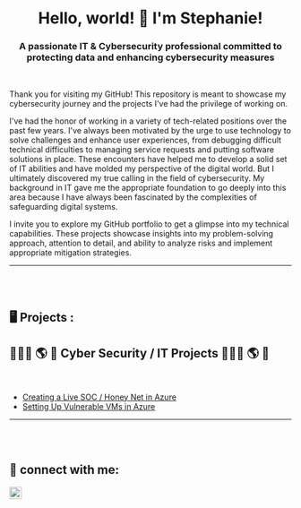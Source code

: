 <h1 align="center">Hello, world! 👋 I'm Stephanie!</h1>
<h3 align="center">A passionate IT & Cybersecurity professional committed to protecting data and enhancing cybersecurity measures</h3>
 <br />

 Thank you for visiting my GitHub! This repository is meant to showcase my cybersecurity journey and the projects I've had the privilege of working on.

I've had the honor of working in a variety of tech-related positions over the past few years. I've always been motivated by the urge to use technology to solve challenges and enhance user experiences, from debugging difficult technical difficulties to managing service requests and putting software solutions in place. These encounters have helped me to develop a solid set of IT abilities and have molded my perspective of the digital world. But I ultimately discovered my true calling in the field of cybersecurity. My background in IT gave me the appropriate foundation to go deeply into this area because I have always been fascinated by the complexities of safeguarding digital systems.

I invite you to explore my GitHub portfolio to get a glimpse into my technical capabilities. These projects showcase insights into my problem-solving approach, attention to detail, and ability to analyze risks and implement appropriate mitigation strategies.



---



 <br />
 <br />


<h2>  🖥️ Projects  :</h2>



<div>





<h2>👨🏻‍💻 🌎 🔐 Cyber Security / IT Projects 👨🏻‍💻 🌎 🔐</h2>
 <br />
  
  - [Creating a Live SOC / Honey Net in Azure](https://github.com/steph-daws/HoneyNet-Project/blob/main/README.md)
  - [Setting Up Vulnerable VMs in Azure](https://github.com/steph-daws/Azure-VM-Prep/blob/main/README.md)
<!--  - [Cloud SOC Project Resources](https://github.com/steph-daws/Cloud-SOC-Project-Resources)
  - [Active Directory VM Lab](https://github.com/steph-daws/ActiveDirectoryLab)
 -->   
 ---


 <br />
 <br />


<h2> 📲 connect with me:</h2>
  
[<img align="left" alt="Stephanie | LinkedIn" width="22px" src="https://cdn.jsdelivr.net/npm/simple-icons@v3/icons/linkedin.svg" />][linkedin]

[linkedin]: https://www.linkedin.com/in/steph-dawson-8ab68856
<!--
**steph-daws/steph-daws** is a ✨ _special_ ✨ repository because its `README.md` (this file) appears on your GitHub profile.

Here are some ideas to get you started:

- 🔭 I’m currently working on ...
- 🌱 I’m currently learning ...

- 🤔 I’m looking for help with ...
- 💬 Ask me about ...
- 📫 How to reach me: ...
- 😄 Pronouns: ...
- ⚡ Fun fact: ...
-->
